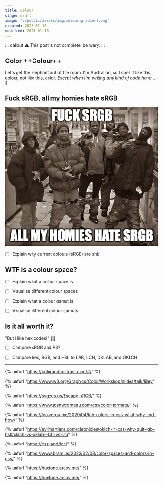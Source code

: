 ```yaml
---
title: Colour
stage: draft
image: "./public/assets/img/colour-gradient.png"
created: 2023-01-10
modified: 2023-01-10
---
```


::: callout :warning: This post is not complete, be wary.
:::

## ~~Color~~ ++Colour++
Let's get the elephant out of the room.
I'm Australian, so I spell it like this, colour, not like this, color. *Except when I'm writing any kind of code haha…* :smiling_face_with_tear:

## Fuck sRGB, all my homies hate sRGB
![A meme with the text “Fuck sRGB, all my homies hate sRGB”](./public/assets/img/all-my-homies-hate-srgb.png)
- [ ] Explain why current colours (sRGB) are shit

## WTF is a colour space?
- [ ] Explain what a colour space is

- [ ] Visualise different colour spaces

- [ ] Explain what a colour gamut is

- [ ] Visualise different colour gamuts

## Is it all worth it?
"But I like hex codes!" :woman_facepalming: 

- [ ] Compare sRGB and P3?

- [ ] Compare hex, RGB, and HSL to LAB, LCH, OKLAB, and OKLCH

---

{% unfurl "https://colorandcontrast.com/#/" %}

{% unfurl "https://www.w3.org/Graphics/Color/Workshop/slides/talk/lilley" %}

{% unfurl "https://svgees.us/Escape-sRGB/" %}

{% unfurl "https://www.joshwcomeau.com/css/color-formats/" %}

{% unfurl "https://lea.verou.me/2020/04/lch-colors-in-css-what-why-and-how/" %}

{% unfurl "https://evilmartians.com/chronicles/oklch-in-css-why-quit-rgb-hsl#oklch-vs-oklab--lch-vs-lab" %}

{% unfurl "https://css.land/lch/" %}

{% unfurl "https://www.bram.us/2022/02/08/color-spaces-and-colors-in-css/" %}

{% unfurl "https://huetone.ardov.me/" %}

{% unfurl "https://huetone.ardov.me/" %}